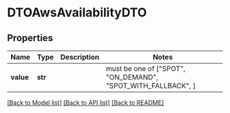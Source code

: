 # DTOAwsAvailabilityDTO


## Properties
Name | Type | Description | Notes
------------ | ------------- | ------------- | -------------
**value** | **str** |  |  must be one of ["SPOT", "ON_DEMAND", "SPOT_WITH_FALLBACK", ]

[[Back to Model list]](../README.md#documentation-for-models) [[Back to API list]](../README.md#documentation-for-api-endpoints) [[Back to README]](../README.md)



